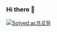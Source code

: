 ### Hi there 👋

[![Solved.ac프로필](http://mazassumnida.wtf/api/generate_badge?boj={mitslll})](https://solved.ac/{mitslll})
